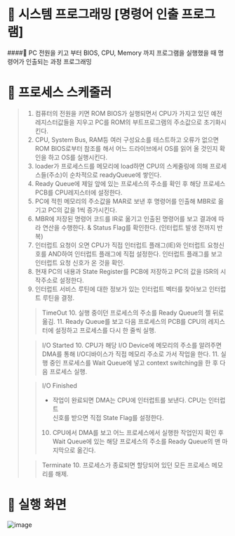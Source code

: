 # 📌 시스템 프로그래밍 [명령어 인출 프로그램]
####📕 PC 전원을 키고 부터 BIOS, CPU, Memory 까지 프로그램을 실행했을 때 명령어가 인출되는 과정 프로그래밍

# 📌 프로세스 스케줄러
>1. 컴퓨터의 전원을 키면 ROM BIOS가 실행되면서 CPU가 가지고 있던 예전
    레지스터값들을 지우고 PC를 ROM의 부트프로그램의 주소값으로 초기화시킨다.
>2. CPU, System Bus, RAM등 여러 구성요소를 테스트하고 오류가 없으면
   ROM BIOS로부터 참조를 해서 어느 드라이브에서 OS를 읽어 올 것인지 확인을
   하고 OS를 실행시킨다.
>3. loader가 프로세스드를 메모리에 load하면 CPU의 스케줄링에 의해
   프로세스들(주소)이 순차적으로 readyQueue에 쌓인다.
>4. Ready Queue에 제일 앞에 있는 프로세스의 주소를 확인 후 해당 프로세스
   PCB를 CPU레지스터에 설정한다.
>5. PC에 적힌 메모리의 주소값을 MAR로 보낸 후 명령어를 인출해 MBR로 옮기고
   PC의 값을 1씩 증가시킨다.
>6. MBR에 저장된 명령어 코드를 IR로 옮기고 인출된 명령어를 보고 결과에 따라
   연산을 수행한다. & Status Flag를 확인한다. (인터럽트 발생 전까지 반복)
>7. 인터럽트 요청이 오면 CPU가 직접 인터럽트 플래그(IE)와 인터럽트
   요청신호를 AND하여 인터럽트 플래그에 직접 설정한다. 인터럽트 플래그를
   보고 인터럽트 요청 신호가 온 것을 확인.
>8. 현재 PC의 내용과 State Register를 PCB에 저장하고 PC의 값을 ISR의 시작주소로
   설정한다.
>9. 인터럽트 서비스 루틴에 대한 정보가 있는 인터럽트 벡터를 찾아보고 인터럽트 루틴을 결정.
>> TimeOut
>>10. 실행 중이던 프로세스의 주소를 Ready Queue의 젤 뒤로 옮김.
>>11. Ready Queue를 보고 다음 프로세스의 PCB를 CPU의 레지스터에 설정하고 프로세스를 다시 한 줄씩 실행.
> 
>> I/O Started
>>10. CPU가 해당 I/O Device에 메모리의 주소를 알려주면 DMA를 통해
      I/O디바이스가 직접 메모리 주소로 가서 작업을 한다.
>>11. 실행 중인 프로세스를 Wait Queue에 넣고 context switching을 한 후
      다음 프로세스 실행.
> 
>> I/O Finished
>>  - 작업이 완료되면 DMA는 CPU에 인터럽트를 보낸다. CPU는 인터럽트   
    신호를 받으면 직접 State Flag를 설정한다.
>>  10. CPU에서 DMA를 보고 어느 프로세스에서 실행한 작업인지 확인 후 Wait
      Queue에 있는 해당 프로세스의 주소를 Ready Queue의 맨 마지막으로
      옮긴다.
> 
>> Terminate
>>10. 프로세스가 종료되면 할당되어 있던 모든 프로세스 메모리를 해제.

# 📌 실행 화면
![image](https://user-images.githubusercontent.com/48740872/135422308-457da78b-be01-4796-bd17-f18363b8e11c.png)


